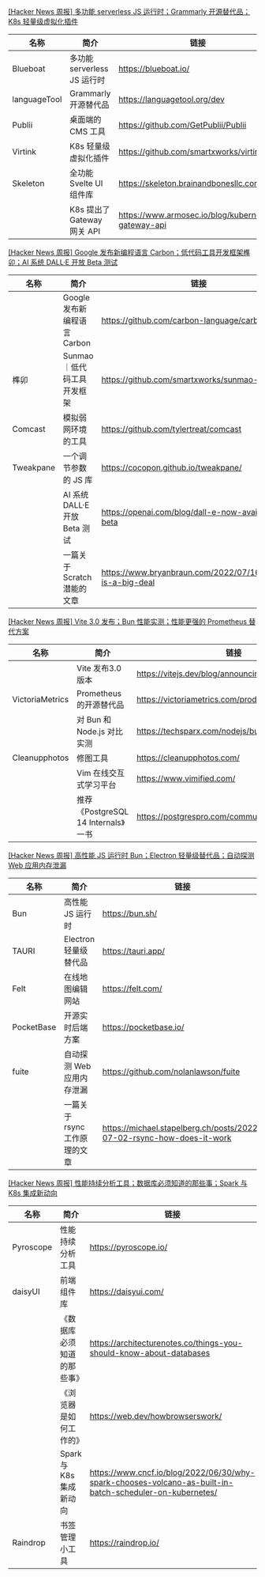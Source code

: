 [[Hacker News 周报] 多功能 serverless JS 运行时；Grammarly 开源替代品；K8s 轻量级虚拟化插件](https://www.bilibili.com/video/BV1mT411j7LR)
            <table>            <theader>
                <th>名称</th>
                <th>简介</th>
                <th>链接</th>
            </theader>            <tbody>                <tr>
                    <td>Blueboat</td>
                    <td>多功能 serverless JS 运行时</td>
                    <td>https://blueboat.io/</td>
                </tr>                <tr>
                    <td>languageTool</td>
                    <td>Grammarly 开源替代品</td>
                    <td>https://languagetool.org/dev</td>
                </tr>                <tr>
                    <td>Publii</td>
                    <td>桌面端的 CMS 工具</td>
                    <td>https://github.com/GetPublii/Publii</td>
                </tr>                <tr>
                    <td>Virtink</td>
                    <td>K8s 轻量级虚拟化插件</td>
                    <td>https://github.com/smartxworks/virtink</td>
                </tr>                <tr>
                    <td>Skeleton</td>
                    <td>全功能 Svelte UI 组件库</td>
                    <td>https://skeleton.brainandbonesllc.com/</td>
                </tr>                <tr>
                    <td></td>
                    <td>K8s 提出了 Gateway 网关 API</td>
                    <td>https://www.armosec.io/blog/kubernetes-gateway-api</td>
                </tr>            </tbody>            </table>
[[Hacker News 周报] Google 发布新编程语言 Carbon；低代码工具开发框架榫卯；AI 系统 DALL·E 开放 Beta 测试](https://www.bilibili.com/video/BV1hV4y177P9)
            <table>            <theader>
                <th>名称</th>
                <th>简介</th>
                <th>链接</th>
            </theader>            <tbody>                <tr>
                    <td></td>
                    <td>Google 发布新编程语言 Carbon</td>
                    <td>https://github.com/carbon-language/carbon-lang</td>
                </tr>                <tr>
                    <td>榫卯</td>
                    <td>Sunmao ｜低代码工具开发框架</td>
                    <td>https://github.com/smartxworks/sunmao-ui</td>
                </tr>                <tr>
                    <td>Comcast</td>
                    <td>模拟弱网环境的工具</td>
                    <td>https://github.com/tylertreat/comcast</td>
                </tr>                <tr>
                    <td>Tweakpane</td>
                    <td>一个调节参数的 JS 库</td>
                    <td>https://cocopon.github.io/tweakpane/</td>
                </tr>                <tr>
                    <td></td>
                    <td>AI 系统 DALL·E 开放 Beta 测试</td>
                    <td>https://openai.com/blog/dall-e-now-available-in-beta</td>
                </tr>                <tr>
                    <td></td>
                    <td>一篇关于 Scratch 潜能的文章</td>
                    <td>https://www.bryanbraun.com/2022/07/16/scratch-is-a-big-deal</td>
                </tr>            </tbody>            </table>
[[Hacker News 周报] Vite 3.0 发布；Bun 性能实测；性能更强的 Prometheus 替代方案](https://www.bilibili.com/video/BV16N4y1T7Hu)
            <table>            <theader>
                <th>名称</th>
                <th>简介</th>
                <th>链接</th>
            </theader>            <tbody>                <tr>
                    <td></td>
                    <td>Vite 发布3.0版本</td>
                    <td>https://vitejs.dev/blog/announcing-vite3.html</td>
                </tr>                <tr>
                    <td>VictoriaMetrics</td>
                    <td>Prometheus 的开源替代品</td>
                    <td>https://victoriametrics.com/products/open-source/</td>
                </tr>                <tr>
                    <td></td>
                    <td>对 Bun 和 Node.js 对比实测</td>
                    <td>https://techsparx.com/nodejs/bun/1st-trial.html</td>
                </tr>                <tr>
                    <td>Cleanupphotos</td>
                    <td>修图工具</td>
                    <td>https://cleanupphotos.com/</td>
                </tr>                <tr>
                    <td></td>
                    <td>Vim 在线交互式学习平台</td>
                    <td>https://www.vimified.com/</td>
                </tr>                <tr>
                    <td></td>
                    <td>推荐《PostgreSQL 14 Internals》一书</td>
                    <td>https://postgrespro.com/community/books/internals</td>
                </tr>            </tbody>            </table>
[[Hacker News 周报] 高性能 JS 运行时 Bun；Electron 轻量级替代品；自动探测 Web 应用内存泄漏](https://www.bilibili.com/video/BV1Wg411f7VV)
            <table>            <theader>
                <th>名称</th>
                <th>简介</th>
                <th>链接</th>
            </theader>            <tbody>                <tr>
                    <td>Bun</td>
                    <td>高性能 JS 运行时</td>
                    <td>https://bun.sh/</td>
                </tr>                <tr>
                    <td>TAURI</td>
                    <td>Electron 轻量级替代品</td>
                    <td>https://tauri.app/</td>
                </tr>                <tr>
                    <td>Felt</td>
                    <td>在线地图编辑网站</td>
                    <td>https://felt.com/</td>
                </tr>                <tr>
                    <td>PocketBase</td>
                    <td>开源实时后端方案</td>
                    <td>https://pocketbase.io/</td>
                </tr>                <tr>
                    <td>fuite</td>
                    <td>自动探测 Web 应用内存泄漏</td>
                    <td>https://github.com/nolanlawson/fuite</td>
                </tr>                <tr>
                    <td></td>
                    <td>一篇关于 rsync 工作原理的文章</td>
                    <td>https://michael.stapelberg.ch/posts/2022-07-02-rsync-how-does-it-work</td>
                </tr>            </tbody>            </table>
[[Hacker News 周报] 性能持续分析工具；数据库必须知道的那些事；Spark 与 K8s 集成新动向](https://www.bilibili.com/video/BV1Xr4y1M7T7)
            <table>            <theader>
                <th>名称</th>
                <th>简介</th>
                <th>链接</th>
            </theader>            <tbody>                <tr>
                    <td>Pyroscope</td>
                    <td>性能持续分析工具</td>
                    <td>https://pyroscope.io/</td>
                </tr>                <tr>
                    <td>daisyUI</td>
                    <td>前端组件库</td>
                    <td>https://daisyui.com/</td>
                </tr>                <tr>
                    <td></td>
                    <td>《数据库必须知道的那些事》</td>
                    <td>https://architecturenotes.co/things-you-should-know-about-databases</td>
                </tr>                <tr>
                    <td></td>
                    <td>《浏览器是如何工作的》</td>
                    <td>https://web.dev/howbrowserswork/</td>
                </tr>                <tr>
                    <td></td>
                    <td>Spark 与 K8s 集成新动向</td>
                    <td>https://www.cncf.io/blog/2022/06/30/why-spark-chooses-volcano-as-built-in-batch-scheduler-on-kubernetes/</td>
                </tr>                <tr>
                    <td>Raindrop</td>
                    <td>书签管理小工具</td>
                    <td>https://raindrop.io/</td>
                </tr>            </tbody>            </table>